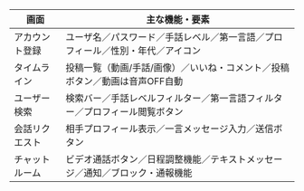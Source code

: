 | 画面      | 主な機能・要素                                  |
| ------- | ---------------------------------------- |
| アカウント登録 | ユーザ名／パスワード／手話レベル／第一言語／プロフィール／性別・年代／アイコン  |
| タイムライン  | 投稿一覧（動画/手話/画像）／いいね・コメント／投稿ボタン／動画は音声OFF自動 |
| ユーザー検索  | 検索バー／手話レベルフィルター／第一言語フィルター／プロフィール閲覧ボタン    |
| 会話リクエスト | 相手プロフィール表示／一言メッセージ入力／送信ボタン               |
| チャットルーム | ビデオ通話ボタン／日程調整機能／テキストメッセージ／通知／ブロック・通報機能   |
